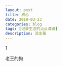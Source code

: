 ```yaml
---
layout: post
title: 初心
date: 2019-03-23
categories: blog
tags: [记录生活的点点滴滴]
description: 流水账
---
```


1 

老王的狗














